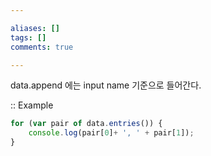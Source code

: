 ```yaml
---

aliases: []
tags: []
comments: true

---
```

data.append 에는 input name 기준으로 들어간다.

:: Example
```Javascript
for (var pair of data.entries()) { 
	console.log(pair[0]+ ', ' + pair[1]); 
}
```